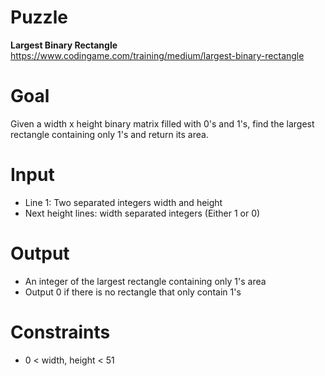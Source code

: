 # Puzzle
**Largest Binary Rectangle** https://www.codingame.com/training/medium/largest-binary-rectangle

# Goal
Given a width x height binary matrix filled with 0's and 1's, find the largest rectangle containing only 1's and return its area.

# Input
* Line 1: Two separated integers width and height
* Next height lines: width separated integers (Either 1 or 0)

# Output
* An integer of the largest rectangle containing only 1's area
* Output 0 if there is no rectangle that only contain 1's

# Constraints
* 0 < width, height < 51
